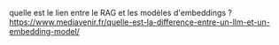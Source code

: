 quelle est le lien entre le RAG et les modèles d'embeddings ?
https://www.mediavenir.fr/quelle-est-la-difference-entre-un-llm-et-un-embedding-model/


